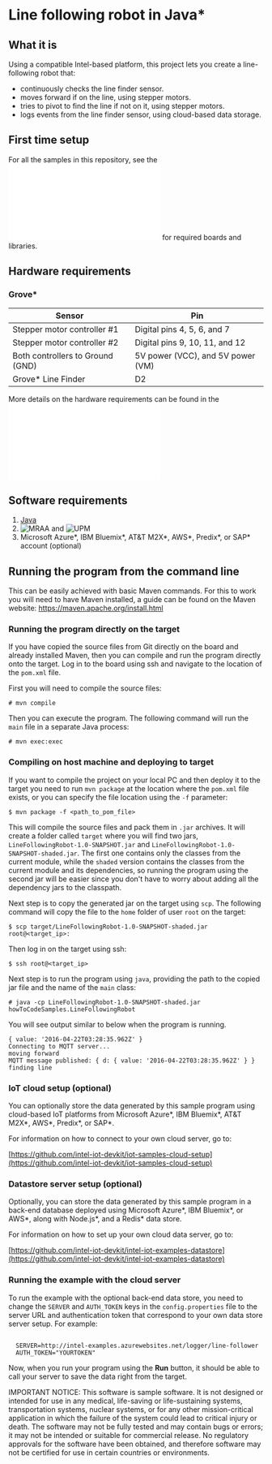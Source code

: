 # Line following robot in Java*

## What it is

Using a compatible Intel-based platform, this project lets you create a line-following robot that:

- continuously checks the line finder sensor.
- moves forward if on the line, using stepper motors.
- tries to pivot to find the line if not on it, using stepper motors.
- logs events from the line finder sensor, using cloud-based data storage.

## First time setup
For all the samples in this repository, see the ![General Setup Instructions](./../../README.md#setup) for required boards and libraries.

## Hardware requirements

### Grove\* 

Sensor | Pin
--- | ---
Stepper motor controller #1 | Digital pins 4, 5, 6, and 7
Stepper motor controller #2 | Digital pins 9, 10, 11, and 12
Both controllers to Ground (GND) | 5V power (VCC), and 5V power (VM)
Grove\* Line Finder | D2

More details on the hardware requirements can be found in the ![project README](./../README.md)

## Software requirements

1. [Java](https://software.intel.com/en-us/java-for-iot-reference)
2. ![MRAA](https://github.com/intel-iot-devkit/mraa) and ![UPM](https://upm.mraa.io) 
2. Microsoft Azure\*, IBM Bluemix\*, AT&T M2X\*, AWS\*, Predix\*, or SAP\* account (optional)

## Running the program from the command line

This can be easily achieved with basic Maven commands. For this to work you will need to have Maven installed, a guide can be found on the Maven website: <a href="https://maven.apache.org/install.html">https://maven.apache.org/install.html</a>

### Running the program directly on the target 

If you have copied the source files from Git directly on the board and already installed Maven, then you can compile and run the program directly onto the target.
Log in to the board using ssh and navigate to the location of the `pom.xml` file.

First you will need to compile the source files:

	# mvn compile

Then you can execute the program. The following command will run the `main` file in a separate Java process:

	# mvn exec:exec

### Compiling on host machine and deploying to target

If you want to compile the project on your local PC and then deploy it to the target you need to run `mvn package` at the location where the `pom.xml` file exists, or you can specify the file location using the `-f` parameter:

	$ mvn package -f <path_to_pom_file>

This will compile the source files and pack them in `.jar` archives. It will create a folder called `target` where you will find two jars, `LineFollowingRobot-1.0-SNAPSHOT.jar` and `LineFollowingRobot-1.0-SNAPSHOT-shaded.jar`. The first one contains only the classes from the current module, while the `shaded` version contains the classes from the current module and its dependencies, so running the program using the second jar will be easier since you don't have to worry about adding all the dependency jars to the classpath.

Next step is to copy the generated jar on the target using `scp`. The following command will copy the file to the `home` folder of user `root` on the target:

	$ scp target/LineFollowingRobot-1.0-SNAPSHOT-shaded.jar root@<target_ip>:

Then log in on the target using ssh:

	$ ssh root@<target_ip>

Next step is to run the program using `java`, providing the path to the copied jar file and the name of the `main` class:

	# java -cp LineFollowingRobot-1.0-SNAPSHOT-shaded.jar howToCodeSamples.LineFollowingRobot

You will see output similar to below when the program is running.

```
{ value: '2016-04-22T03:28:35.962Z' } 
Connecting to MQTT server... 
moving forward 
MQTT message published: { d: { value: '2016-04-22T03:28:35.962Z' } } 
finding line 
```

### IoT cloud setup (optional)

You can optionally store the data generated by this sample program using cloud-based IoT platforms from Microsoft Azure\*, IBM Bluemix\*, AT&T M2X\*, AWS\*, Predix\*, or SAP\*.

For information on how to connect to your own cloud server, go to:

[https://github.com/intel-iot-devkit/iot-samples-cloud-setup](https://github.com/intel-iot-devkit/iot-samples-cloud-setup)


### Datastore server setup (optional)

Optionally, you can store the data generated by this sample program in a back-end database deployed using Microsoft Azure\*, IBM Bluemix\*, or AWS\*, along with Node.js\*, and a Redis\* data store.

For information on how to set up your own cloud data server, go to:

[https://github.com/intel-iot-devkit/intel-iot-examples-datastore](https://github.com/intel-iot-devkit/intel-iot-examples-datastore)

### Running the example with the cloud server

To run the example with the optional back-end data store, you need to change the `SERVER` and `AUTH_TOKEN` keys in the `config.properties` file to the server URL and authentication token that correspond to your own data store server setup. For example:

```

  SERVER=http://intel-examples.azurewebsites.net/logger/line-follower
  AUTH_TOKEN="YOURTOKEN"

```

Now, when you run your program using the **Run** button, it should be able to call your server to save the data right from the target.

IMPORTANT NOTICE: This software is sample software. It is not designed or intended for use in any medical, life-saving or life-sustaining systems, transportation systems, nuclear systems, or for any other mission-critical application in which the failure of the system could lead to critical injury or death. The software may not be fully tested and may contain bugs or errors; it may not be intended or suitable for commercial release. No regulatory approvals for the software have been obtained, and therefore software may not be certified for use in certain countries or environments.
